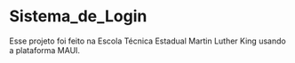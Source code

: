 # Sistema_de_Login
Esse projeto foi feito na Escola Técnica Estadual Martin Luther King usando a plataforma MAUI.

